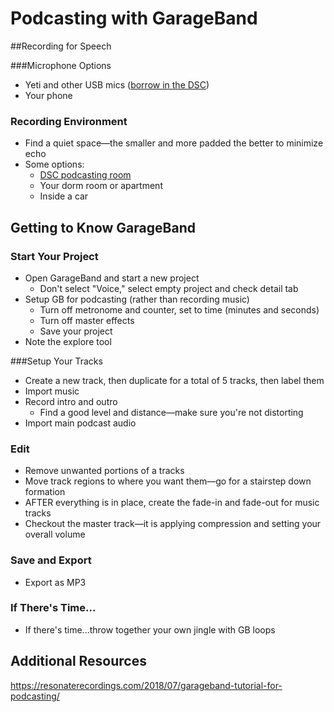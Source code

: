 # Podcasting with GarageBand



##Recording for Speech



###Microphone Options

* Yeti and other USB mics ([borrow in the DSC](https://guides.library.ucsc.edu/DSCEquipment/Home#s-lg-box-wrapper-22925798))
* Your phone



### Recording Environment

* Find a quiet space—the smaller and more padded the better to minimize echo
* Some options:
  * [DSC podcasting room](https://guides.library.ucsc.edu/DSC/Podcasting)
  * Your dorm room or apartment
  * Inside a car



## Getting to Know GarageBand



### Start Your Project

- Open GarageBand and start a new project
  - Don't select "Voice," select empty project and check detail tab
- Setup GB for podcasting (rather than recording music)
  - Turn off metronome and counter, set to time (minutes and seconds)
  - Turn off master effects
  - Save your project
- Note the explore tool



###Setup Your Tracks

- Create a new track, then duplicate for a total of 5 tracks, then label them
- Import music
- Record intro and outro
  - Find a good level and distance—make sure you're not distorting
- Import main podcast audio



### Edit

- Remove unwanted portions of a tracks
- Move track regions to where you want them—go for a stairstep down formation
- AFTER everything is in place, create the fade-in and fade-out for music tracks
- Checkout the master track—it is applying compression and setting your overall volume



### Save and Export

- Export as MP3



### If There's Time...

- If there's time...throw together your own jingle with GB loops



## Additional Resources

https://resonaterecordings.com/2018/07/garageband-tutorial-for-podcasting/

